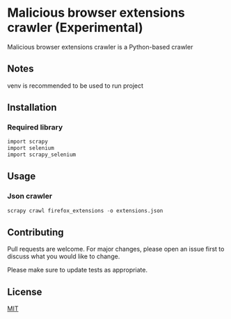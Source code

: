 
# Malicious browser extensions crawler (Experimental)

Malicious browser extensions crawler is a Python-based crawler

## Notes

venv is recommended to be used to run project

## Installation

### Required library

```bash
import scrapy
import selenium
import scrapy_selenium
```

## Usage
### Json crawler

```python
scrapy crawl firefox_extensions -o extensions.json

```

## Contributing
Pull requests are welcome. For major changes, please open an issue first to discuss what you would like to change.

Please make sure to update tests as appropriate.

## License
[MIT](https://choosealicense.com/licenses/mit/)
